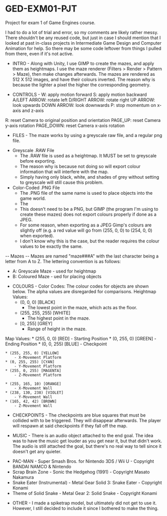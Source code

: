 # GED-EXM01-PJT
Project for exam 1 of Game Engines course.

I had to do a lot of trial and error, so my comments are likely rather messy.
There shouldn't be any reused code, but just in case I should mention that I looked at past in-class projects in Intermediate Game Design and Computer Animation for help.
So there may be some code leftover from things I pulled from there, even if it's not active.

- INTRO -
Along with Unity, I use GIMP to create the mazes, and apply them as heightmaps.
I use the maze renderer (Filters > Render > Pattern > Maze), then make changes afterwards.
The mazes are rendered as 512 X 512 images, and have their colours inverted.
The reason why is because the lighter a pixel the higher the corresponding geometry.

- CONTROLS -
W: apply motion forward
S: apply motion backward
A/LEFT ARROW: rotate left
D/RIGHT ARROW: rotate right
UP ARROW: look upwards
DOWN ARROW: look downwards
P: stop momentum on x-axis and z-axis


R: reset Camera to original position and orientation
PAGE_UP: reset Camera y-axis rotation
PAGE_DOWN: reset Camera x-axis rotation

- FILES -
The maze works by using a greyscale raw file, and a regular png file.
* Greyscale .RAW File 
	* The .RAW file is used as a heightmap. It MUST be set to greyscale before exporting.
	* The reason why is because not doing so will export colour information that will interfere with the map.
	* Simply having only black, white, and shades of grey without setting to greyscale will still cause this problem.
* Color-Coded .PNG File
	* The .PNG file of the same name is used to place objects into the game world.
	* The 
	* This doesn't need to be a PNG, but GIMP (the program I'm using to create these mazes) does not export colours properly if done as a JPEG.
	* For some reason, when exporting as a JPEG Gimp's colours are slightly off (e.g. a red value will go from (255, 0, 0) to (254, 0, 0) when exported).
	* I don't know why this is the case, but the reader requires the colour values to be exactly the same.

-- Mazes --
Mazes are named "maze###A" with the last character being a letter from A to Z.
The lettering convention is as follows:
* A: Greyscale Maze - used for heightmap
* B: Coloured Maze - ued for placing objects

- COLOURS -
Color Codes:
The colour codes for objects are shown below. The alpha values are disregarded for comparisons.
Heightmap Values:
	* (0, 0, 0) [BLACK]
		- The lowest point in the maze, which acts as the floor.
	* (255, 255, 255) [WHITE]
		- The highest point in the maze.
	* [0, 255] [GREY] 
		- Range of height in the maze.

Map Values:
	* (255, 0, 0) [RED]
		- Starting Position
	* (0, 255, 0) [GREEN]
		- Ending Position
	* (0, 0, 255) [BLUE]
		- Checkpoint

	* (255, 255, 0) [YELLOW] 
		- X-Movement Platform
	* (0, 255, 255) [CYAN]
		- Y-Movement Platform
	* (255, 0, 255) [MAGENTA]
		- Z-Movement Platform
	
	* (255, 165, 10) [ORANGE]
		- X-Movement Wall
	* (238, 130, 238) [VIOLET]
		- Y-Movement Wall
	* (165, 42, 42) [BROWN]
		- Z-Movement Wall


- CHECKPOINTS -
The checkpoints are blue squares that must be collided with to be triggered. They will disappear afterwards.
The player will respawn at said checkpoints if they fall off the map.

- MUSIC -
There is an audio object attached to the end goal. The idea was to have the music get louder as you get near it, but that didn't work.
The audio is still attached the goal, but there's no real way to tell since it doesn't get any quieter.

* PAC-MAN - Super Smash Bros. for Nintendo 3DS / Wii U - Copyright BANDAI NAMCO & Nintendo
* Scrap Brain Zone - Sonic the Hedgehog (1991) - Copyright Masato Nakamura
* Snake Eater (Instrumental) - Metal Gear Solid 3: Snake Eater - Copyright Konami
* Theme of Solid Snake - Metal Gear 2: Solid Snake - Copyright Konami

- OTHER -
I made a spiketrap model, but ultimately did not get to use it. However, I still decided to include it since I bothered to make the thing.